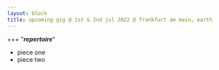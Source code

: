```yaml
---
layout: block
title: upcoming gig @ 1st & 2nd jul 2022 @ frankfurt am main, earth
---
```


<!--more-->

+++ "***repertoire***"
- piece one
- piece two
